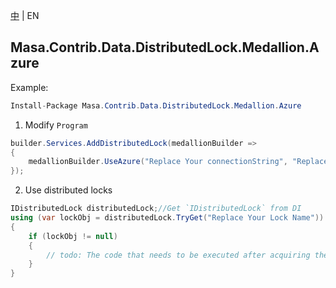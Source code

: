 [中](README.zh-CN.md) | EN

## Masa.Contrib.Data.DistributedLock.Medallion.Azure

Example:

```c#
Install-Package Masa.Contrib.Data.DistributedLock.Medallion.Azure
```

1. Modify `Program`

``` C#
builder.Services.AddDistributedLock(medallionBuilder =>
{
    medallionBuilder.UseAzure("Replace Your connectionString", "Replace your blobContainerName");
});
```

2. Use distributed locks

``` C#
IDistributedLock distributedLock;//Get `IDistributedLock` from DI
using (var lockObj = distributedLock.TryGet("Replace Your Lock Name"))
{
    if (lockObj != null)
    {
        // todo: The code that needs to be executed after acquiring the distributed lock
    }
}
```